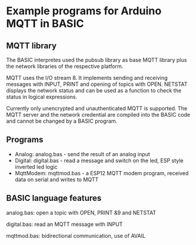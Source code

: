 # Example programs for Arduino MQTT in BASIC 

## MQTT library

The BASIC interpretes used the pubsub library as base MQTT library plus the network libraries of the respective platform.

MQTT uses the I/O stream 8. It implements sending and receiving messages with INPUT, PRINT and opening of topics with OPEN. NETSTAT displays the network status and can be used as a function to check the status in logical expressions.

Currently only unencrypted and unauthenticated MQTT is supported. The MQTT server and the network credential are compiled into the BASIC code and cannot be changed by a BASIC program.

## Programs 

- Analog: analog.bas - send the result of an analog input
- Digital: digital.bas - read a message and switch on the led, ESP style inverted led logic
- MqttModem: mqttmod.bas - a ESP12 MQTT modem program, received data on serial and writes to MQTT

## BASIC language features

analog.bas: open a topic with OPEN, PRINT &9 and NETSTAT

digital.bas: read an MQTT message with INPUT 

mqttmod.bas: bidirectional communication, use of AVAIL





